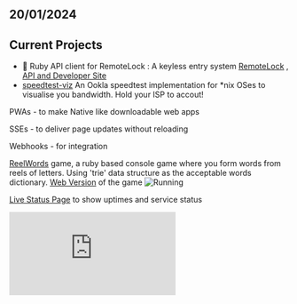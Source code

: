 ## 20/01/2024

## Current Projects

- 🔭 Ruby API client for RemoteLock : A keyless entry system [RemoteLock](https://remotelock.com/) , [API and Developer Site](https://developer.remotelock.com/api/docs#introduction) 
- [speedtest-viz](https://github.com/morganism/speedtest-viz) An Ookla speedtest implementation for *nix OSes to visualise you bandwidth. Hold your ISP to accout!

PWAs - to make Native like downloadable web apps

SSEs - to deliver page updates without reloading

Webhooks - for integration

[ReelWords](https://git.morganism.dev/reelwords) game, a ruby based console game where you form words from reels of letters. Using 'trie' data structure as the acceptable words dictionary. [Web Version](https://app.morganism.dev) of the game ![Running](https://app.morganism.dev/green-circle.png)

[Live Status Page](https://github.com/morganism/upptime/blob/master/README.md) to show uptimes and service status

<!--
**morganism/morganism** is a ✨ _special_ ✨ repository because its `README.md` (this file) appears on your GitHub profile.

Here are some ideas to get you started:

- 🔭 I’m currently working on ...
- 🌱 I’m currently learning ...
- 👯 I’m looking to collaborate on ...
- 🤔 I’m looking for help with ...
- 💬 Ask me about ...
- 📫 How to reach me: ...
- 😄 Pronouns: ...
- ⚡ Fun fact: ...
-->
![.](http://canarytokens.com/articles/traffic/0d7qg8vt3e95x8v6hyo761s4u/contact.php)

